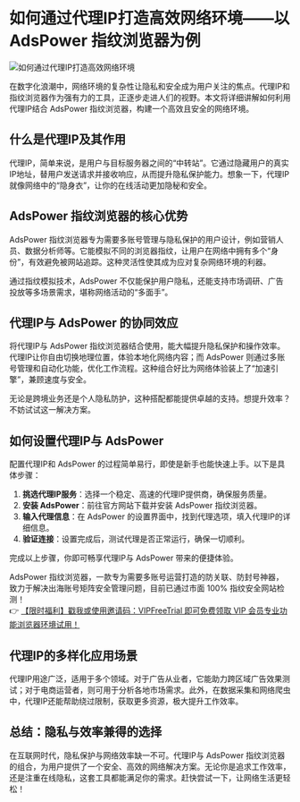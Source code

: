 # 如何通过代理IP打造高效网络环境——以 AdsPower 指纹浏览器为例

![如何通过代理IP打造高效网络环境](https://198301.xyz/img/3772471528439508.webp)

在数字化浪潮中，网络环境的复杂性让隐私和安全成为用户关注的焦点。代理IP和指纹浏览器作为强有力的工具，正逐步走进人们的视野。本文将详细讲解如何利用代理IP结合 AdsPower 指纹浏览器，构建一个高效且安全的网络环境。

## 什么是代理IP及其作用

代理IP，简单来说，是用户与目标服务器之间的“中转站”。它通过隐藏用户的真实IP地址，替用户发送请求并接收响应，从而提升隐私保护能力。想象一下，代理IP就像网络中的“隐身衣”，让你的在线活动更加隐秘和安全。

## AdsPower 指纹浏览器的核心优势

AdsPower 指纹浏览器专为需要多账号管理与隐私保护的用户设计，例如营销人员、数据分析师等。它能模拟不同的浏览器指纹，让用户在网络中拥有多个“身份”，有效避免被网站追踪。这种灵活性使其成为应对复杂网络环境的利器。

通过指纹模拟技术，AdsPower 不仅能保护用户隐私，还能支持市场调研、广告投放等多场景需求，堪称网络活动的“多面手”。

## 代理IP与 AdsPower 的协同效应

将代理IP与 AdsPower 指纹浏览器结合使用，能大幅提升隐私保护和操作效率。代理IP让你自由切换地理位置，体验本地化网络内容；而 AdsPower 则通过多账号管理和自动化功能，优化工作流程。这种组合好比为网络体验装上了“加速引擎”，兼顾速度与安全。

无论是跨境业务还是个人隐私防护，这种搭配都能提供卓越的支持。想提升效率？不妨试试这一解决方案。

## 如何设置代理IP与 AdsPower

配置代理IP和 AdsPower 的过程简单易行，即使是新手也能快速上手。以下是具体步骤：

1. **挑选代理IP服务**：选择一个稳定、高速的代理IP提供商，确保服务质量。  
2. **安装 AdsPower**：前往官方网站下载并安装 AdsPower 指纹浏览器。  
3. **输入代理信息**：在 AdsPower 的设置界面中，找到代理选项，填入代理IP的详细信息。  
4. **验证连接**：设置完成后，测试代理是否正常运行，确保一切顺利。

完成以上步骤，你即可畅享代理IP与 AdsPower 带来的便捷体验。

AdsPower 指纹浏览器，一款专为需要多账号运营打造的防关联、防封号神器，致力于解决出海账号矩阵安全管理问题，目前已通过市面 100% 指纹安全网站检测！  
👉 [【限时福利】戳我或使用邀请码：VIPFreeTrial 即可免费领取 VIP 会员专业功能浏览器环境试用！](https://bit.ly/adspower_free)

## 代理IP的多样化应用场景

代理IP用途广泛，适用于多个领域。对于广告从业者，它能助力跨区域广告效果测试；对于电商运营者，则可用于分析各地市场需求。此外，在数据采集和网络爬虫中，代理IP还能帮助绕过限制，获取更多资源，极大提升工作效率。

## 总结：隐私与效率兼得的选择

在互联网时代，隐私保护与网络效率缺一不可。代理IP与 AdsPower 指纹浏览器的组合，为用户提供了一个安全、高效的网络解决方案。无论你是追求工作效率，还是注重在线隐私，这套工具都能满足你的需求。赶快尝试一下，让网络生活更轻松！
